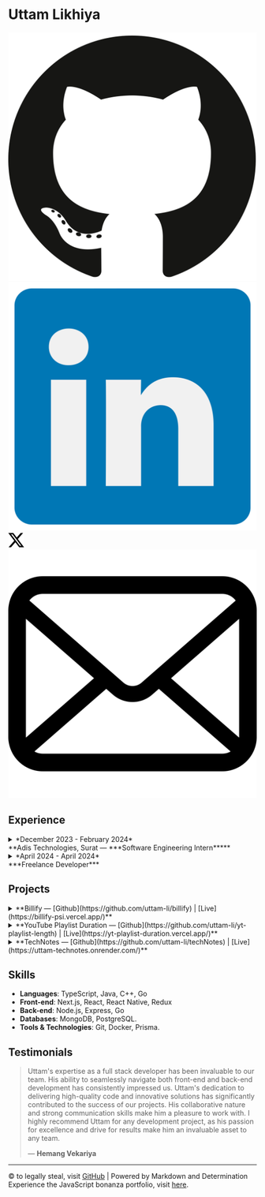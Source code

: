 # Uttam Likhiya

[![GitHub Logo](./assets/icons/github.svg)](https://github.com/uttam-li)
[![LinkedIn Logo](./assets/icons/linkedin.svg)](https://linkedin.com/in/uttamlikhiya)
[![Twitter Logo](./assets/icons/twitter-x.svg)](https://x.com/L1KH1YAUTTAM)
[![Email](./assets/icons/email.svg)](mailto:supercelluttam@gmail.com)

## Experience

<details>
<summary>
*December 2023 - February 2024*<br>
**Adis Technologies, Surat — ***Software Engineering Intern*****
</summary>
- Contributed to a project serving **15 million users**, enhancing the front-end architecture with advanced functionalities, comprising **350,000 lines of code**.
- Enhanced front-end performance by implementing **2 new features** and addressing **30+ minor bugs**, culminating in a notable **10% enhancement**. This overhaul ensures a seamless user experience across platforms.
- Participated in the refinement of **Inventory management React Native applications**, expanding their capabilities through the integration of **2 new APIs** into the search filter and various core functionalities.
- Played a role in **troubleshooting and resolving minor bugs** within the React Native app, ensuring stability and usability for end-users. Additionally, implemented **3 new features** in total, enhancing overall functionality and user experience.

</details>

<details>
<summary>*April 2024 - April 2024*<br>
***Freelance Developer***  
</summary>
-  Worked on a university **project management app** for web (React) and mobile (Expo), adding **search** and **file uploads** for the web, and **video support** and **file uploads** for mobile.
- Contributed to both front-end and back-end development, fixing **bugs** and improving overall performance, ensuring a smooth and efficient user experience.

</details>

## Projects

<details>
<summary>**Billify — [Github](https://github.com/uttam-li/billify) | [Live](https://billify-psi.vercel.app/)**
</summary>
- Streamlined invoicing processes for 500,000 potential Micro, Small, and Medium Enterprises (MSMEs), facilitating cost-effective business operations.
- Developed a web application with integrated CRM, enabling users to effortlessly generate e-invoices in PDF format. This solution optimized efficiency and fostered stronger client relations, offering a hassle-free invoicing experience.
- ***Technologies: Next.js, Postgres, TanStack Query, Prisma, zod***
</details>

<details>
<summary>**YouTube Playlist Duration — [Github](https://github.com/uttam-li/yt-playlist-length) | [Live](https://yt-playlist-duration.vercel.app/)**
</summary>
- Developed a tool to calculate both the total duration of any YouTube playlist and the duration of individual videos, featuring custom search functionality.
- Designed for students to accurately plan study sessions by estimating lecture playlist durations, offering playback speed options and multiple time format outputs.
- ***Technologies: Next.js, Tailwind CSS, YouTube API v3, zod***

</details>

<details>
<summary>**TechNotes — [Github](https://github.com/uttam-li/techNotes) | [Live](https://uttam-technotes.onrender.com/)**  
</summary>
- Built a notes tool for a repair shop, simplifying organization and accessibility of crucial information. Streamlined operations for faster repairs and satisfied customers.
- Enhanced team collaboration in the repair shop by introducing easy task assignment to technicians and efficient tracking for managers. Boosted productivity for quicker turnaround.
- ***Technologies: React, Redux, Node.js, Express, MongoDB, JWT***

</details>

## Skills

- **Languages**: TypeScript, Java, C++, Go
- **Front-end**: Next.js, React, React Native, Redux
- **Back-end**: Node.js, Express, Go
- **Databases**: MongoDB, PostgreSQL.
- **Tools & Technologies**: Git, Docker, Prisma.

## Testimonials

> Uttam's expertise as a full stack developer has been invaluable to our team. His ability to seamlessly navigate both front-end and back-end development has consistently impressed us. Uttam's dedication to delivering high-quality code and innovative solutions has significantly contributed to the success of our projects. His collaborative nature and strong communication skills make him a pleasure to work with. I highly recommend Uttam for any development project, as his passion for excellence and drive for results make him an invaluable asset to any team.
>
> — **Hemang Vekariya**

---

© to legally steal, visit [GitHub](https://github.com/uttam-li/uttam-li.github.io) | Powered by Markdown and Determination  
Experience the JavaScript bonanza portfolio, visit [here](https://puli.vercel.app).
